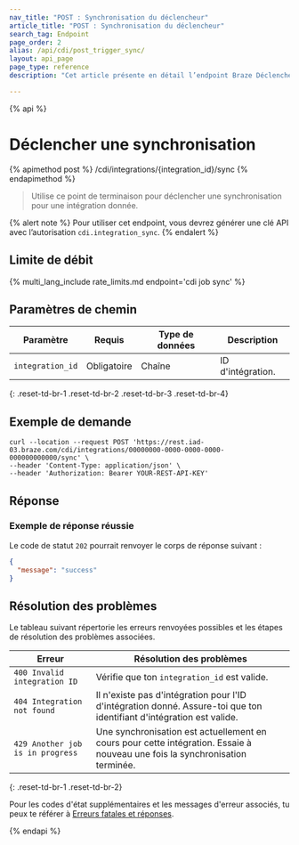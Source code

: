 ```yaml
---
nav_title: "POST : Synchronisation du déclencheur"
article_title: "POST : Synchronisation du déclencheur"
search_tag: Endpoint
page_order: 2
alias: /api/cdi/post_trigger_sync/
layout: api_page
page_type: reference
description: "Cet article présente en détail l’endpoint Braze Déclencher la synchronisation."

---
```

{% api %}
# Déclencher une synchronisation
{% apimethod post %}
/cdi/integrations/{integration_id}/sync
{% endapimethod %}

> Utilise ce point de terminaison pour déclencher une synchronisation pour une intégration donnée.

{% alert note %}
Pour utiliser cet endpoint, vous devrez générer une clé API avec l’autorisation `cdi.integration_sync`.
{% endalert %}

## Limite de débit

{% multi_lang_include rate_limits.md endpoint='cdi job sync' %}

## Paramètres de chemin

| Paramètre | Requis | Type de données | Description |
|---|---|---|---|
| `integration_id` | Obligatoire | Chaîne | ID d'intégration. |
{: .reset-td-br-1 .reset-td-br-2 .reset-td-br-3 .reset-td-br-4}

## Exemple de demande

```
curl --location --request POST 'https://rest.iad-03.braze.com/cdi/integrations/00000000-0000-0000-0000-000000000000/sync' \
--header 'Content-Type: application/json' \
--header 'Authorization: Bearer YOUR-REST-API-KEY'
```

## Réponse

### Exemple de réponse réussie

Le code de statut `202` pourrait renvoyer le corps de réponse suivant :

```json
{
  "message": "success"
}
```

## Résolution des problèmes

Le tableau suivant répertorie les erreurs renvoyées possibles et les étapes de résolution des problèmes associées.

| Erreur | Résolution des problèmes |
| --- | --- |
| `400 Invalid integration ID` | Vérifie que ton `integration_id` est valide. |
| `404 Integration not found` | Il n'existe pas d'intégration pour l'ID d'intégration donné. Assure-toi que ton identifiant d'intégration est valide. |
| `429 Another job is in progress` | Une synchronisation est actuellement en cours pour cette intégration. Essaie à nouveau une fois la synchronisation terminée. |
{: .reset-td-br-1 .reset-td-br-2}

Pour les codes d'état supplémentaires et les messages d'erreur associés, tu peux te référer à [Erreurs fatales et réponses]({{site.baseurl}}/api/errors/#fatal-errors).

{% endapi %}
